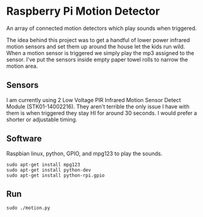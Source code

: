 # Raspberry Pi Motion Detector

An array of connected motion detectors which play sounds when triggered.

The idea behind this project was to get a handful of lower power infrared motion sensors and set them up around the house let the kids run wild. When a motion sensor is triggered we simply play the mp3 assigned to the sensor. I've put the sensors inside empty paper towel rolls to narrow the motion area.

## Sensors
I am currently using 2 Low Voltage PIR Infrared Motion Sensor Detect Module (STK01-14002216). They aren't terrible the only issue I have with them is when triggered they stay HI for around 30 seconds. I would prefer a shorter or adjustable timing.

## Software
Raspbian linux, python, GPIO, and mpg123 to play the sounds.

    sudo apt-get install mpg123
    sudo apt-get install python-dev
    sudo apt-get install python-rpi.gpio

## Run

    sudo ./motion.py
